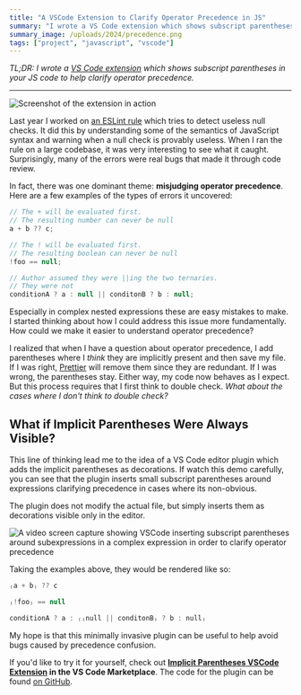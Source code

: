 ```yaml
---
title: "A VSCode Extension to Clarify Operator Precedence in JS"
summary: "I wrote a VS Code extension which shows subscript parentheses in your JS code to help clarify operator precedence."
summary_image: /uploads/2024/precedence.png
tags: ["project", "javascript", "vscode"]
---
```


_TL;DR: I wrote a [VS Code extension](https://marketplace.visualstudio.com/items?itemName=JordanEldredge.implicit-parentheses) which shows subscript parentheses in your JS code to help clarify operator precedence._

---

![Screenshot of the extension in action](/uploads/2024/precedence.png)

Last year I worked on [an ESLint rule](https://github.com/eslint/eslint/issues/13752) which tries to detect useless null checks. It did this by understanding some of the semantics of JavaScript syntax and warning when a null check is provably useless. When I ran the rule on a large codebase, it was very interesting to see what it caught. Surprisingly, many of the errors were real bugs that made it through code review.

In fact, there was one dominant theme: **misjudging operator precedence**. Here are a few examples of the types of errors it uncovered:

```javascript
// The + will be evaluated first.
// The resulting number can never be null
a + b ?? c;

// The ! will be evaluated first.
// The resulting boolean can never be null
!foo == null;

// Author assumed they were ||ing the two ternaries.
// They were not
conditionA ? a : null || conditonB ? b : null;
```

Especially in complex nested expressions these are easy mistakes to make. I started thinking about how I could address this issue more fundamentally. How could we make it easier to understand operator precedence?

I realized that when I have a question about operator precedence, I add parentheses where I _think_ they are implicitly present and then save my file. If I was right, [Prettier](https://prettier.io/) will remove them since they are redundant. If I was wrong, the parentheses stay. Either way, my code now behaves as I expect. But this process requires that I first think to double check. _What about the cases where I don't think to double check?_

## What if Implicit Parentheses Were Always Visible?

This line of thinking lead me to the idea of a VS Code editor plugin which adds the implicit parentheses as decorations. If watch this demo carefully, you can see that the plugin inserts small subscript parentheses around expressions clarifying precedence in cases where its non-obvious.

The plugin does not modify the actual file, but simply inserts them as decorations visible only in the editor.

![A video screen capture showing VSCode inserting subscript parentheses around subexpressions in a complex expression in order to clarify operator precedence](/images/implicit-parentheses.gif)

Taking the examples above, they would be rendered like so:

```javascript
₍a + b₎ ?? c

₍!foo₎ == null

conditionA ? a : ₍₍null || conditonB₎ ? b : null₎
```

My hope is that this minimally invasive plugin can be useful to help avoid bugs caused by precedence confusion.

If you'd like to try it for yourself, check out **[Implicit Parentheses VSCode Extension](https://marketplace.visualstudio.com/items?itemName=JordanEldredge.implicit-parentheses) in the VS Code Marketplace**. The code for the plugin can be found [on GitHub](https://github.com/captbaritone/vscode-implicit-parentheses).
